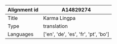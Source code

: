 |Alignment id | A14829274
| --- | --- 
|Title | Karma Lingpa 
|Type | translation
|Languages | ['en', 'de', 'es', 'fr', 'pt', 'bo']